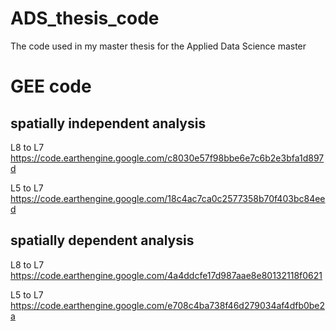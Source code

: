# ADS_thesis_code
The code used in my master thesis for the Applied Data Science master

# GEE code
## spatially independent analysis
L8 to L7
https://code.earthengine.google.com/c8030e57f98bbe6e7c6b2e3bfa1d897d

L5 to L7
https://code.earthengine.google.com/18c4ac7ca0c2577358b70f403bc84eed

## spatially dependent analysis
L8 to L7
https://code.earthengine.google.com/4a4ddcfe17d987aae8e80132118f0621

L5 to L7
https://code.earthengine.google.com/e708c4ba738f46d279034af4dfb0be2a
